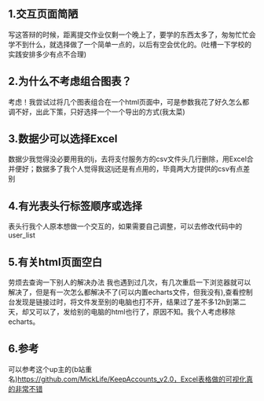 ## 1.交互页面简陋
写这答辩的时候，距离提交作业仅剩一个晚上了，要学的东西太多了，<bar>匆匆忙忙会学不到什么，就选择做了一个简单一点的，以后有空会优化的。(吐槽一下学校的实践安排多少有点不合理)
## 2.为什么不考虑组合图表？
考虑！我尝试过将几个图表组合在一个html页面中，可是参数我花了好久怎么都调不好，出此下策，只好选择一个一个导出的方式(我太菜)
## 3.数据少可以选择Excel
数据少我觉得没必要用我的lj，去将支付服务方的csv文件头几行删除，用Excel合并便好；数据多了我个人觉得我这lj还是有点用的，毕竟两大方提供的csv有点差别
## 4.有光表头行标签顺序或选择
表头行我个人原本想做一个交互的，如果需要自己调整，可以去修改代码中的user_list
## 5.有关html页面空白
劳烦去查询一下别人的解决办法
我也遇到过几次，有几次重启一下浏览器就可以解决了，但是有一次怎么都解决不了(可以内置echarts文件，但我没有),查看控制台发现是链接过时，将文件发至别的电脑也打不开，结果过了差不多12h到第二天，却又可以了，发给别的电脑的html也行了，原因不知。我个人考虑移除echarts。
## 6.参考
可以参考这个up主的(b站重名)https://github.com/MickLife/KeepAccounts_v2.0，Excel表格做的可视化真的非常不错